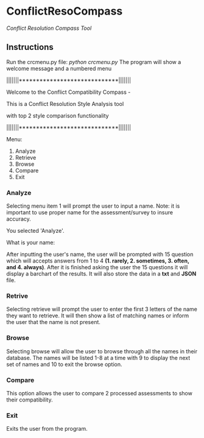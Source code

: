 # ConflictResoCompass
*Conflict Resolution Compass Tool*

## Instructions
Run the crcmenu.py file: *python crcmenu.py*
The program will show a welcome message and a numbered menu

|||||||*****************************|||||||

Welcome to the Conflict Compatibility Compass -

This is a Conflict Resolution Style Analysis tool

with top 2 style comparison functionality

|||||||*****************************|||||||

Menu:
1. Analyze
2. Retrieve
3. Browse
4. Compare
5. Exit

### Analyze

Selecting menu item 1 will prompt the user to input a name. Note: it is important to use proper name for the assessment/survey to insure accuracy.

You selected 'Analyze'.

What is your name:

After inputting the user's name, the user will be prompted with 15 question which will accepts answers from 1 to 4 **(1. rarely, 2. sometimes, 3. often, and 4. always)**. After it is finished asking the user the 15 questions it will display a barchart of the results. It will also store the data in a **txt** and **JSON** file.

### Retrive

Selecting retrieve will prompt the user to enter the first 3 letters of the name they want to retrieve. It will then show a list of matching names or inform the user that the name is not present.

### Browse

Selecting browse will allow the user to browse through all the names in their database. The names will be listed 1-8 at a time with 9 to display the next set of names and 10 to exit the browse option.

### Compare

This option allows the user to compare 2 processed assessments to show their compatibility.

### Exit

Exits the user from the program.






